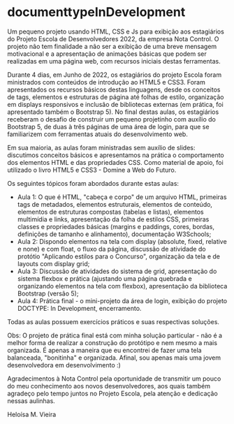 # documenttypeInDevelopment

Um pequeno projeto usando HTML, CSS e Js para exibição aos estagiários do Projeto Escola de Desenvolvedores 2022, da empresa Nota Control.
O projeto não tem finalidade a não ser a exibição de uma breve mensagem motivacional e a apresentação de animações básicas que podem ser realizadas em uma página web, com recursos iniciais destas ferramentas.

Durante 4 dias, em Junho de 2022, os estagiários do projeto Escola foram ministrados com conteúdos de introdução ao HTML5 e CSS3. Foram apresentados os recursos básicos destas linguagens, desde os conceitos de tags, elementos e estruturas de página até folhas de estilo, organização em displays responsivos e inclusão de bibliotecas externas (em prática, foi apresentado também o Bootstrap 5). No final destas aulas, os estagiários receberam o desafio de construir um pequeno projetinho com auxílio do Bootstrap 5, de duas à três páginas de uma área de login, para que se familiarizem com ferramentas atuais do desenvolvimento web.

Em sua maioria, as aulas foram ministradas sem auxílio de slides: discutimos conceitos básicos e apresentamos na prática o comportamento dos elementos HTML e das propriedades CSS. Como material de apoio, foi utilizado o livro HTML5 e CSS3 - Domine a Web do Futuro.

Os seguintes tópicos foram abordados durante estas aulas:
- Aula 1: O que é HTML, "cabeça e corpo" de um arquivo HTML, primeiras tags de metadados, elementos estruturais, elementos de conteúdo, elementos de estruturas compostas (tabelas e listas), elementos multimídia e links, apresentação da folha de estilos CSS, primeiras classes e propriedades básicas (margins e paddings, cores, bordas, definições de tamanho e alinhamento), documentação W3Schools; 
- Aula 2: Dispondo elementos na tela com display (absolute, fixed, relative e none) e com float, o fluxo da página, discussão de atividade do protótio "Aplicando estilos para o Concurso", organização da tela e de layouts com display grid;
- Aula 3: Discussão de atividades do sistema de grid, apresentação do sistema flexbox e prática (ajustando uma página quebrada e organizando elementos na tela com flexbox), apresentação da biblioteca Bootstrap (versão 5);
- Aula 4: Prática final - o mini-projeto da área de login, exibição do projeto DOCTYPE: In Development, encerramento.

Todas as aulas possuem exercícios práticos e suas respectivas soluções.

Obs: O projeto de prática final está com minha solução particular - não é a melhor forma de realizar a construção do protótipo e nem mesmo a mais organizada. É apenas a maneira que eu encontrei de fazer uma tela balanceada, "bonitinha" e organizada. Afinal, sou apenas mais uma jovem desenvolvedora em desenvolvimento :) 



Agradecimentos à Nota Control pela oportunidade de transmitir um pouco do meu conhecimento aos novos desenvolvedores, aos quais também agradeço pelo tempo juntos no Projeto Escola, pela atenção e dedicação nessas aulinhas.

Heloísa M. Vieira
